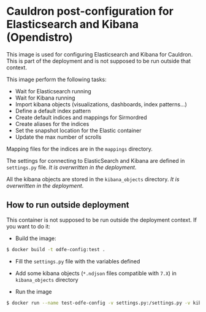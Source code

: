 # Cauldron post-configuration for Elasticsearch and Kibana (Opendistro)

This image is used for configuring Elasticsearch and Kibana for Cauldron. This is part of the deployment and is not supposed to be run outside that context.

This image perform the following tasks:
- Wait for Elasticsearch running
- Wait for Kibana running
- Import kibana objects (visualizations, dashboards, index patterns...)
- Define a default index pattern
- Create default indices and mappings for Sirmordred
- Create aliases for the indices
- Set the snapshot location for the Elastic container
- Update the max number of scrolls

Mapping files for the indices are in the `mappings` directory.

The settings for connecting to ElasticSearch and Kibana are defined in `settings.py` file. _It is overwritten in the deployment_.

All the kibana objects are stored in the `kibana_objects` directory. _It is overwritten in the deployment_.

## How to run outside deployment
This container is not supposed to be run outside the deployment context. If you want to do it:
- Build the image:
```bash
$ docker build -t odfe-config:test .  
```
- Fill the `settings.py` file with the variables defined
- Add some kibana objects (`*.ndjson` files compatible with `7.X`) in `kibana_objects` directory

- Run the image
```bash
$ docker run --name test-odfe-config -v settings.py:/settings.py -v kibana_objects:/kibana_objects
```
